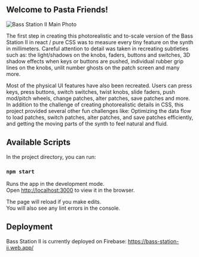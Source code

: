 ## Welcome to Pasta Friends!

![Bass Station II Main Photo](https://dereklouis.github.io/photos/bassstation/bassstation0.jpg)

The first step in creating this photorealistic and to-scale version of the Bass Station II in react / pure CSS was to measure every tiny feature on the synth in millimeters. Careful attention to detail was taken in recreating subtleties such as: the light/shadows on the knobs, faders, buttons and switches, 3D shadow effects when keys or buttons are pushed, individual rubber grip lines on the knobs, unlit number ghosts on the patch screen and many more.

Most of the physical UI features have also been recreated. Users can press keys, press buttons, switch switches, twist knobs, slide faders, push mod/pitch wheels, change patches, alter patches, save patches and more. In addition to the challenge of creating photorealistic details in CSS, this project provided several other fun challenges like: Optimizing the data flow to load patches, switch patches, alter patches, and save patches efficiently, and getting the moving parts of the synth to feel natural and fluid.

<!-- ## Video Walkthrough -->

<!-- [![Video walkthrough for Pasta Friends](https://img.youtube.com/vi/WjHiIO-iXtw/0.jpg)](http://www.youtube.com/watch?v=WjHiIO-iXtw) -->

## Available Scripts

In the project directory, you can run:

### `npm start`

Runs the app in the development mode.\
Open [http://localhost:3000](http://localhost:3000) to view it in the browser.

The page will reload if you make edits.\
You will also see any lint errors in the console.

## Deployment

Bass Station II is currently deployed on Firebase: https://bass-station-ii.web.app/

